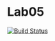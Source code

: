 # Lab05
[![Build Status](https://travis-ci.org/00557134/Lab05.svg?branch=master)](https://travis-ci.org/00557134/Lab05)